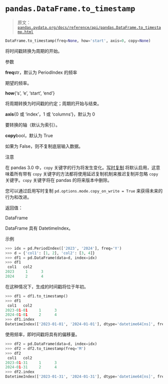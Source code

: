 # `pandas.DataFrame.to_timestamp`

> 原文：[`pandas.pydata.org/docs/reference/api/pandas.DataFrame.to_timestamp.html`](https://pandas.pydata.org/docs/reference/api/pandas.DataFrame.to_timestamp.html)

```py
DataFrame.to_timestamp(freq=None, how='start', axis=0, copy=None)
```

将时间戳转换为周期的开始。

参数

**freq**str，默认为 PeriodIndex 的频率

期望的频率。

**how**{‘s’, ‘e’, ‘start’, ‘end’}

将周期转换为时间戳的约定；周期的开始与结束。

**axis**{0 或 ‘index’，1 或 ‘columns’}，默认为 0

要转换的轴（默认为索引）。

**copy**bool，默认为 True

如果为 False，则不复制底层输入数据。

注意

在 pandas 3.0 中，`copy` 关键字的行为将发生变化。[写时复制](https://pandas.pydata.org/docs/dev/user_guide/copy_on_write.html) 将默认启用，这意味着所有带有 `copy` 关键字的方法都将使用延迟复制机制来推迟复制并忽略 `copy` 关键字。`copy` 关键字将在 pandas 的将来版本中删除。

您可以通过启用写时复制 `pd.options.mode.copy_on_write = True` 来获得未来的行为和改进。

返回值：

DataFrame

DataFrame 具有 DatetimeIndex。

示例

```py
>>> idx = pd.PeriodIndex(['2023', '2024'], freq='Y')
>>> d = {'col1': [1, 2], 'col2': [3, 4]}
>>> df1 = pd.DataFrame(data=d, index=idx)
>>> df1
 col1   col2
2023     1      3
2024     2      4 
```

在这种情况下，生成的时间戳将位于年初。

```py
>>> df1 = df1.to_timestamp()
>>> df1
 col1   col2
2023-01-01     1      3
2024-01-01     2      4
>>> df1.index
DatetimeIndex(['2023-01-01', '2024-01-01'], dtype='datetime64[ns]', freq=None) 
```

使用频率，即时间戳将具有的偏移量。

```py
>>> df2 = pd.DataFrame(data=d, index=idx)
>>> df2 = df2.to_timestamp(freq='M')
>>> df2
 col1   col2
2023-01-31     1      3
2024-01-31     2      4
>>> df2.index
DatetimeIndex(['2023-01-31', '2024-01-31'], dtype='datetime64[ns]', freq=None) 
```
